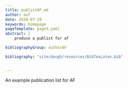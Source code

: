 ```yaml
---
title: publistAF.md
author: auf
date: 2010-07-29
keywords: homepage
pageTemplate: page3.yaml
abstract: |
    produce a publist for af

bibliographyGroup: authorAF

bibliography: "site/dough/resources/BibTexLatex.bib"


---
```


An example publication list for AF  

 
